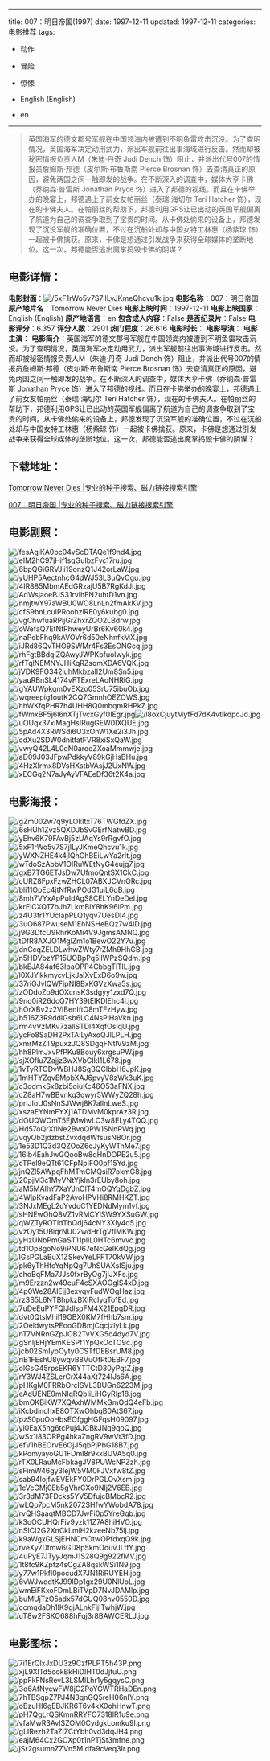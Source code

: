 
---
title: 007：明日帝国(1997)
date: 1997-12-11
updated: 1997-12-11
categories: 电影推荐
tags:
- 动作
- 冒险
- 惊悚

- English (English)
- en
---


> 英国海军的德文郡号军舰在中国领海内被遭到不明鱼雷攻击沉没。为了查明情况，英国海军决定动用武力，派出军舰前往出事海域进行反击。然而却被秘密情报负责人M（朱迪·丹奇 Judi Dench 饰）阻止，并派出代号007的情报员詹姆斯·邦德（皮尔斯·布鲁斯南 Pierce Brosnan 饰）去查清真正的原因，避免两国之间一触即发的战争。在不断深入的调查中，媒体大亨卡佛（乔纳森·普雷斯 Jonathan Pryce 饰）进入了邦德的视线。而且在卡佛举办的晚宴上，邦德遇上了前女友帕丽丝（泰瑞·海切尔 Teri Hatcher 饰），现在的卡佛夫人。在帕丽丝的帮助下，邦德利用GPS让已出动的英国军舰偏离了航道为自己的调查争取到了宝贵的时间。从卡佛处偷来的设备上，邦德发现了沉没军舰的准确位置，不过在沉船处却与中国女特工林惠（杨紫琼 饰）一起被卡佛擒获。原来，卡佛是想通过引发战争来获得全球媒体的垄断地位。这一次，邦德能否逃出魔掌捣毁卡佛的阴谋？

## **电影详情**：

**电影封面**：<img src="https://image.tmdb.org/t/p/w200/5xF1rWo5v7S7jILyJKmeQhcvu1k.jpg" alt="/5xF1rWo5v7S7jILyJKmeQhcvu1k.jpg" title="/5xF1rWo5v7S7jILyJKmeQhcvu1k.jpg">
**电影名称**：007：明日帝国
**原产地片名**：Tomorrow Never Dies
**电影上映时间**：1997-12-11
**电影上映国家**：English (English)
**原产地语言**：en
**包含成人内容**：False
**是否纪录片**：False
**电影评分**：6.357
**评分人数**：2901
**热门程度**：26.616
**电影时长**：
**电影导演**：
**电影主演**：
**电影简介**：英国海军的德文郡号军舰在中国领海内被遭到不明鱼雷攻击沉没。为了查明情况，英国海军决定动用武力，派出军舰前往出事海域进行反击。然而却被秘密情报负责人M（朱迪·丹奇 Judi Dench 饰）阻止，并派出代号007的情报员詹姆斯·邦德（皮尔斯·布鲁斯南 Pierce Brosnan 饰）去查清真正的原因，避免两国之间一触即发的战争。在不断深入的调查中，媒体大亨卡佛（乔纳森·普雷斯 Jonathan Pryce 饰）进入了邦德的视线。而且在卡佛举办的晚宴上，邦德遇上了前女友帕丽丝（泰瑞·海切尔 Teri Hatcher 饰），现在的卡佛夫人。在帕丽丝的帮助下，邦德利用GPS让已出动的英国军舰偏离了航道为自己的调查争取到了宝贵的时间。从卡佛处偷来的设备上，邦德发现了沉没军舰的准确位置，不过在沉船处却与中国女特工林惠（杨紫琼 饰）一起被卡佛擒获。原来，卡佛是想通过引发战争来获得全球媒体的垄断地位。这一次，邦德能否逃出魔掌捣毁卡佛的阴谋？

## **下载地址**：
[Tomorrow Never Dies |专业的种子搜索、磁力链接搜索引擎](https://movie.amd794.com:2083/?search=Tomorrow%20Never%20Dies&ordering=&mode=match_phrase&page_size=10&page=1)

[007：明日帝国 |专业的种子搜索、磁力链接搜索引擎](https://movie.amd794.com:2083/?search=007%EF%BC%9A%E6%98%8E%E6%97%A5%E5%B8%9D%E5%9B%BD&ordering=&mode=match_phrase&page_size=10&page=1)
 

## **电影剧照**：
<img src="https://image.tmdb.org/t/p/original/fesAgiKA0pc04vScDTAQe1f9nd4.jpg" alt="/fesAgiKA0pc04vScDTAQe1f9nd4.jpg" title="/fesAgiKA0pc04vScDTAQe1f9nd4.jpg"><img src="https://image.tmdb.org/t/p/original/eIM2hC97jHif1sqGuIbzFvc17ru.jpg" alt="/eIM2hC97jHif1sqGuIbzFvc17ru.jpg" title="/eIM2hC97jHif1sqGuIbzFvc17ru.jpg"><img src="https://image.tmdb.org/t/p/original/6bpQGiGRVJii19onzQ1J42orLaW.jpg" alt="/6bpQGiGRVJii19onzQ1J42orLaW.jpg" title="/6bpQGiGRVJii19onzQ1J42orLaW.jpg"><img src="https://image.tmdb.org/t/p/original/yUHP5AectnhcG4dWJ53L3uQvOgu.jpg" alt="/yUHP5AectnhcG4dWJ53L3uQvOgu.jpg" title="/yUHP5AectnhcG4dWJ53L3uQvOgu.jpg"><img src="https://image.tmdb.org/t/p/original/4IR885MbmAEdGRzajU5B7RgKdJi.jpg" alt="/4IR885MbmAEdGRzajU5B7RgKdJi.jpg" title="/4IR885MbmAEdGRzajU5B7RgKdJi.jpg"><img src="https://image.tmdb.org/t/p/original/AdWsjaoePJS31rvlhFN2uhtD1vn.jpg" alt="/AdWsjaoePJS31rvlhFN2uhtD1vn.jpg" title="/AdWsjaoePJS31rvlhFN2uhtD1vn.jpg"><img src="https://image.tmdb.org/t/p/original/nmjtwY97aWBU0WO8LnLn2fmAkKV.jpg" alt="/nmjtwY97aWBU0WO8LnLn2fmAkKV.jpg" title="/nmjtwY97aWBU0WO8LnLn2fmAkKV.jpg"><img src="https://image.tmdb.org/t/p/original/cfS9bnLcuIPRoohzlRE0y6kubg0.jpg" alt="/cfS9bnLcuIPRoohzlRE0y6kubg0.jpg" title="/cfS9bnLcuIPRoohzlRE0y6kubg0.jpg"><img src="https://image.tmdb.org/t/p/original/vgChwfuaRPijGrZhxrZQO2LBdrw.jpg" alt="/vgChwfuaRPijGrZhxrZQO2LBdrw.jpg" title="/vgChwfuaRPijGrZhxrZQO2LBdrw.jpg"><img src="https://image.tmdb.org/t/p/original/oWefaQ7EtNtRhweyUrBr6Kv60k4.jpg" alt="/oWefaQ7EtNtRhweyUrBr6Kv60k4.jpg" title="/oWefaQ7EtNtRhweyUrBr6Kv60k4.jpg"><img src="https://image.tmdb.org/t/p/original/naPebFhq9kAVOVr6d50eNhnfkMX.jpg" alt="/naPebFhq9kAVOVr6d50eNhnfkMX.jpg" title="/naPebFhq9kAVOVr6d50eNhnfkMX.jpg"><img src="https://image.tmdb.org/t/p/original/iJRd86QvTHO9SWMr4Fs3EsONGcq.jpg" alt="/iJRd86QvTHO9SWMr4Fs3EsONGcq.jpg" title="/iJRd86QvTHO9SWMr4Fs3EsONGcq.jpg"><img src="https://image.tmdb.org/t/p/original/rhFgtBBdqiZQAwyJWPKbfuolwyk.jpg" alt="/rhFgtBBdqiZQAwyJWPKbfuolwyk.jpg" title="/rhFgtBBdqiZQAwyJWPKbfuolwyk.jpg"><img src="https://image.tmdb.org/t/p/original/rfTqlNEMNYJHiKqRZsqmXDA6VQK.jpg" alt="/rfTqlNEMNYJHiKqRZsqmXDA6VQK.jpg" title="/rfTqlNEMNYJHiKqRZsqmXDA6VQK.jpg"><img src="https://image.tmdb.org/t/p/original/jVDK9FG342iuhMkbzalI2Um8Sn5.jpg" alt="/jVDK9FG342iuhMkbzalI2Um8Sn5.jpg" title="/jVDK9FG342iuhMkbzalI2Um8Sn5.jpg"><img src="https://image.tmdb.org/t/p/original/yauRBnSL4174vFTExreLAoNHRlG.jpg" alt="/yauRBnSL4174vFTExreLAoNHRlG.jpg" title="/yauRBnSL4174vFTExreLAoNHRlG.jpg"><img src="https://image.tmdb.org/t/p/original/gYAUWpkqm0vEXzo05SrU75ibuOb.jpg" alt="/gYAUWpkqm0vEXzo05SrU75ibuOb.jpg" title="/gYAUWpkqm0vEXzo05SrU75ibuOb.jpg"><img src="https://image.tmdb.org/t/p/original/wqreepig1outK2CQ7GmnhOEZOWS.jpg" alt="/wqreepig1outK2CQ7GmnhOEZOWS.jpg" title="/wqreepig1outK2CQ7GmnhOEZOWS.jpg"><img src="https://image.tmdb.org/t/p/original/hhWKfqPHR7h4UHH8Q0mbqmRHPkZ.jpg" alt="/hhWKfqPHR7h4UHH8Q0mbqmRHPkZ.jpg" title="/hhWKfqPHR7h4UHH8Q0mbqmRHPkZ.jpg"><img src="https://image.tmdb.org/t/p/original/fWmxBF5j6l6nXTjTvcxGyf0IEgr.jpg" alt="/fWmxBF5j6l6nXTjTvcxGyf0IEgr.jpg" title="/fWmxBF5j6l6nXTjTvcxGyf0IEgr.jpg"><img src="https://image.tmdb.org/t/p/original/l8oxCjuytMyfFd7dK4vtlkdpcJd.jpg" alt="/l8oxCjuytMyfFd7dK4vtlkdpcJd.jpg" title="/l8oxCjuytMyfFd7dK4vtlkdpcJd.jpg"><img src="https://image.tmdb.org/t/p/original/uOUqx37xiMagHsIRugGEW0IXQUE.jpg" alt="/uOUqx37xiMagHsIRugGEW0IXQUE.jpg" title="/uOUqx37xiMagHsIRugGEW0IXQUE.jpg"><img src="https://image.tmdb.org/t/p/original/5pAd4X3RWSdi6U3xOnW1Xe2i3Jh.jpg" alt="/5pAd4X3RWSdi6U3xOnW1Xe2i3Jh.jpg" title="/5pAd4X3RWSdi6U3xOnW1Xe2i3Jh.jpg"><img src="https://image.tmdb.org/t/p/original/cdXu2SDW0dnitfatFVR8xiSxQaW.jpg" alt="/cdXu2SDW0dnitfatFVR8xiSxQaW.jpg" title="/cdXu2SDW0dnitfatFVR8xiSxQaW.jpg"><img src="https://image.tmdb.org/t/p/original/vwyQ42L4L0dN0arooZXoaMmmwje.jpg" alt="/vwyQ42L4L0dN0arooZXoaMmmwje.jpg" title="/vwyQ42L4L0dN0arooZXoaMmmwje.jpg"><img src="https://image.tmdb.org/t/p/original/aD09J03JFpwPdkkyV89kGjHsBHu.jpg" alt="/aD09J03JFpwPdkkyV89kGjHsBHu.jpg" title="/aD09J03JFpwPdkkyV89kGjHsBHu.jpg"><img src="https://image.tmdb.org/t/p/original/4HzXIrmx8DVsHXstbVAsjJ2UxNW.jpg" alt="/4HzXIrmx8DVsHXstbVAsjJ2UxNW.jpg" title="/4HzXIrmx8DVsHXstbVAsjJ2UxNW.jpg"><img src="https://image.tmdb.org/t/p/original/xECGq2N7aJyAyVFAEeDf36t2K4a.jpg" alt="/xECGq2N7aJyAyVFAEeDf36t2K4a.jpg" title="/xECGq2N7aJyAyVFAEeDf36t2K4a.jpg">

## **电影海报**：
<img src="https://image.tmdb.org/t/p/original/gZm002w7q9yLOkltxT76TWGfdZX.jpg" alt="/gZm002w7q9yLOkltxT76TWGfdZX.jpg" title="/gZm002w7q9yLOkltxT76TWGfdZX.jpg"><img src="https://image.tmdb.org/t/p/original/6sHUh1Zvz5QXDJbSvGErfNatwBD.jpg" alt="/6sHUh1Zvz5QXDJbSvGErfNatwBD.jpg" title="/6sHUh1Zvz5QXDJbSvGErfNatwBD.jpg"><img src="https://image.tmdb.org/t/p/original/yEhv6K79FAvBj5zUAqYs9rRgvfO.jpg" alt="/yEhv6K79FAvBj5zUAqYs9rRgvfO.jpg" title="/yEhv6K79FAvBj5zUAqYs9rRgvfO.jpg"><img src="https://image.tmdb.org/t/p/original/5xF1rWo5v7S7jILyJKmeQhcvu1k.jpg" alt="/5xF1rWo5v7S7jILyJKmeQhcvu1k.jpg" title="/5xF1rWo5v7S7jILyJKmeQhcvu1k.jpg"><img src="https://image.tmdb.org/t/p/original/yWXNZHE4k4jlQhGhBEiLwYa2rIt.jpg" alt="/yWXNZHE4k4jlQhGhBEiLwYa2rIt.jpg" title="/yWXNZHE4k4jlQhGhBEiLwYa2rIt.jpg"><img src="https://image.tmdb.org/t/p/original/wTdoSzAbbV1OIRuWEtNyG4eujg7.jpg" alt="/wTdoSzAbbV1OIRuWEtNyG4eujg7.jpg" title="/wTdoSzAbbV1OIRuWEtNyG4eujg7.jpg"><img src="https://image.tmdb.org/t/p/original/gxB7TG6ETJsDw7UfmoQntSX1CkC.jpg" alt="/gxB7TG6ETJsDw7UfmoQntSX1CkC.jpg" title="/gxB7TG6ETJsDw7UfmoQntSX1CkC.jpg"><img src="https://image.tmdb.org/t/p/original/cURZ8FpxFzwZHCL07ABXJCVnORc.jpg" alt="/cURZ8FpxFzwZHCL07ABXJCVnORc.jpg" title="/cURZ8FpxFzwZHCL07ABXJCVnORc.jpg"><img src="https://image.tmdb.org/t/p/original/bli11OpEc4jtNfRwPOdG1uiL6qB.jpg" alt="/bli11OpEc4jtNfRwPOdG1uiL6qB.jpg" title="/bli11OpEc4jtNfRwPOdG1uiL6qB.jpg"><img src="https://image.tmdb.org/t/p/original/8mh7VYxApPuIdAgS8CELYnDeDel.jpg" alt="/8mh7VYxApPuIdAgS8CELYnDeDel.jpg" title="/8mh7VYxApPuIdAgS8CELYnDeDel.jpg"><img src="https://image.tmdb.org/t/p/original/krEiCXQT7bJh7LkmBlY8hK96iPm.jpg" alt="/krEiCXQT7bJh7LkmBlY8hK96iPm.jpg" title="/krEiCXQT7bJh7LkmBlY8hK96iPm.jpg"><img src="https://image.tmdb.org/t/p/original/z4U3tr1YUcIapPLQ1yqv7UesDI4.jpg" alt="/z4U3tr1YUcIapPLQ1yqv7UesDI4.jpg" title="/z4U3tr1YUcIapPLQ1yqv7UesDI4.jpg"><img src="https://image.tmdb.org/t/p/original/3uO687PwuseM1EhNSHeBQz7w4ID.jpg" alt="/3uO687PwuseM1EhNSHeBQz7w4ID.jpg" title="/3uO687PwuseM1EhNSHeBQz7w4ID.jpg"><img src="https://image.tmdb.org/t/p/original/j9G3DfcU9RhrKoMi4V9JgmsAMNQ.jpg" alt="/j9G3DfcU9RhrKoMi4V9JgmsAMNQ.jpg" title="/j9G3DfcU9RhrKoMi4V9JgmsAMNQ.jpg"><img src="https://image.tmdb.org/t/p/original/tDfR8AXJO1MglZm1o1BewO22Y7u.jpg" alt="/tDfR8AXJO1MglZm1o1BewO22Y7u.jpg" title="/tDfR8AXJO1MglZm1o1BewO22Y7u.jpg"><img src="https://image.tmdb.org/t/p/original/dnCcqZELDLwhwZWty7rZMh9HhGB.jpg" alt="/dnCcqZELDLwhwZWty7rZMh9HhGB.jpg" title="/dnCcqZELDLwhwZWty7rZMh9HhGB.jpg"><img src="https://image.tmdb.org/t/p/original/n5HDVbzYP15UOBpPq5iIWPzSQdm.jpg" alt="/n5HDVbzYP15UOBpPq5iIWPzSQdm.jpg" title="/n5HDVbzYP15UOBpPq5iIWPzSQdm.jpg"><img src="https://image.tmdb.org/t/p/original/bkEJA84af63IpaOPP4CbbgTiTlL.jpg" alt="/bkEJA84af63IpaOPP4CbbgTiTlL.jpg" title="/bkEJA84af63IpaOPP4CbbgTiTlL.jpg"><img src="https://image.tmdb.org/t/p/original/l0XJYikkmycvLjkJalXvExD6o9w.jpg" alt="/l0XJYikkmycvLjkJalXvExD6o9w.jpg" title="/l0XJYikkmycvLjkJalXvExD6o9w.jpg"><img src="https://image.tmdb.org/t/p/original/37riGJvlQWFipNI8BxKGVzXwa5s.jpg" alt="/37riGJvlQWFipNI8BxKGVzXwa5s.jpg" title="/37riGJvlQWFipNI8BxKGVzXwa5s.jpg"><img src="https://image.tmdb.org/t/p/original/zODdoZo9dOXcnsK3sdgyy1zxd7Q.jpg" alt="/zODdoZo9dOXcnsK3sdgyy1zxd7Q.jpg" title="/zODdoZo9dOXcnsK3sdgyy1zxd7Q.jpg"><img src="https://image.tmdb.org/t/p/original/9nq0iR26dcQ7HY39tElKDlEhc4l.jpg" alt="/9nq0iR26dcQ7HY39tElKDlEhc4l.jpg" title="/9nq0iR26dcQ7HY39tElKDlEhc4l.jpg"><img src="https://image.tmdb.org/t/p/original/hOrXBv2z2VIBenIftO8mTFzHyw.jpg" alt="/hOrXBv2z2VIBenIftO8mTFzHyw.jpg" title="/hOrXBv2z2VIBenIftO8mTFzHyw.jpg"><img src="https://image.tmdb.org/t/p/original/b516Z3R9ddIGsb6LC4NsPlHaVkn.jpg" alt="/b516Z3R9ddIGsb6LC4NsPlHaVkn.jpg" title="/b516Z3R9ddIGsb6LC4NsPlHaVkn.jpg"><img src="https://image.tmdb.org/t/p/original/rm4vVzMKv7zallSTDl4XqfOslqU.jpg" alt="/rm4vVzMKv7zallSTDl4XqfOslqU.jpg" title="/rm4vVzMKv7zallSTDl4XqfOslqU.jpg"><img src="https://image.tmdb.org/t/p/original/ycFo8SaDH2PxTAiLyAxoQJlLPLH.jpg" alt="/ycFo8SaDH2PxTAiLyAxoQJlLPLH.jpg" title="/ycFo8SaDH2PxTAiLyAxoQJlLPLH.jpg"><img src="https://image.tmdb.org/t/p/original/xmrMzZT9puxzJQ8SDgqFNtlV9zM.jpg" alt="/xmrMzZT9puxzJQ8SDgqFNtlV9zM.jpg" title="/xmrMzZT9puxzJQ8SDgqFNtlV9zM.jpg"><img src="https://image.tmdb.org/t/p/original/hh8PlmJxvPfPKu8Bouy6xrgsuPW.jpg" alt="/hh8PlmJxvPfPKu8Bouy6xrgsuPW.jpg" title="/hh8PlmJxvPfPKu8Bouy6xrgsuPW.jpg"><img src="https://image.tmdb.org/t/p/original/sjXOfIu7Zajjz3wXVbCIkI1L678.jpg" alt="/sjXOfIu7Zajjz3wXVbCIkI1L678.jpg" title="/sjXOfIu7Zajjz3wXVbCIkI1L678.jpg"><img src="https://image.tmdb.org/t/p/original/1vTyRTODvWBHJ8SgBQClbbH6JpK.jpg" alt="/1vTyRTODvWBHJ8SgBQClbbH6JpK.jpg" title="/1vTyRTODvWBHJ8SgBQClbbH6JpK.jpg"><img src="https://image.tmdb.org/t/p/original/1mHTYZqvEMpbXAJ6pvyV8zWk3uK.jpg" alt="/1mHTYZqvEMpbXAJ6pvyV8zWk3uK.jpg" title="/1mHTYZqvEMpbXAJ6pvyV8zWk3uK.jpg"><img src="https://image.tmdb.org/t/p/original/c3qdmkSx8zbi5oiuKc46O53aFNX.jpg" alt="/c3qdmkSx8zbi5oiuKc46O53aFNX.jpg" title="/c3qdmkSx8zbi5oiuKc46O53aFNX.jpg"><img src="https://image.tmdb.org/t/p/original/cZ8aH7wBBvnkq3qwyr5WWyZQ28h.jpg" alt="/cZ8aH7wBBvnkq3qwyr5WWyZQ28h.jpg" title="/cZ8aH7wBBvnkq3qwyr5WWyZQ28h.jpg"><img src="https://image.tmdb.org/t/p/original/prlJIoU0sNnSJWwj8K7allnLweS.jpg" alt="/prlJIoU0sNnSJWwj8K7allnLweS.jpg" title="/prlJIoU0sNnSJWwj8K7allnLweS.jpg"><img src="https://image.tmdb.org/t/p/original/xszaEYNmFYXj1ATDMvM0kprAz3R.jpg" alt="/xszaEYNmFYXj1ATDMvM0kprAz3R.jpg" title="/xszaEYNmFYXj1ATDMvM0kprAz3R.jpg"><img src="https://image.tmdb.org/t/p/original/dOUQWOmT5EjMwIwLC3w8ELy4TQQ.jpg" alt="/dOUQWOmT5EjMwIwLC3w8ELy4TQQ.jpg" title="/dOUQWOmT5EjMwIwLC3w8ELy4TQQ.jpg"><img src="https://image.tmdb.org/t/p/original/Hd57oQrXflNe2BvoQPW1SNnPWq.jpg" alt="/Hd57oQrXflNe2BvoQPW1SNnPWq.jpg" title="/Hd57oQrXflNe2BvoQPW1SNnPWq.jpg"><img src="https://image.tmdb.org/t/p/original/vqyQb2jdzbstZvxdqdWfsusNBOr.jpg" alt="/vqyQb2jdzbstZvxdqdWfsusNBOr.jpg" title="/vqyQb2jdzbstZvxdqdWfsusNBOr.jpg"><img src="https://image.tmdb.org/t/p/original/1e53D1Q3d3QZOoZ6cJyKyWTnMe7.jpg" alt="/1e53D1Q3d3QZOoZ6cJyKyWTnMe7.jpg" title="/1e53D1Q3d3QZOoZ6cJyKyWTnMe7.jpg"><img src="https://image.tmdb.org/t/p/original/16ib4EahJwGQooBw8qHnDOPE2u5.jpg" alt="/16ib4EahJwGQooBw8qHnDOPE2u5.jpg" title="/16ib4EahJwGQooBw8qHnDOPE2u5.jpg"><img src="https://image.tmdb.org/t/p/original/cTPel9eQTt61CFpNpIFO0pf15Yd.jpg" alt="/cTPel9eQTt61CFpNpIFO0pf15Yd.jpg" title="/cTPel9eQTt61CFpNpIFO0pf15Yd.jpg"><img src="https://image.tmdb.org/t/p/original/jnQZl5AWpqFhMTmCMQsiR7okmG8.jpg" alt="/jnQZl5AWpqFhMTmCMQsiR7okmG8.jpg" title="/jnQZl5AWpqFhMTmCMQsiR7okmG8.jpg"><img src="https://image.tmdb.org/t/p/original/20pjM3c1MyVNtYjkln3rEUby8oh.jpg" alt="/20pjM3c1MyVNtYjkln3rEUby8oh.jpg" title="/20pjM3c1MyVNtYjkln3rEUby8oh.jpg"><img src="https://image.tmdb.org/t/p/original/aM5MAIhY7XaYJnOlT4mOQYqDgbZ.jpg" alt="/aM5MAIhY7XaYJnOlT4mOQYqDgbZ.jpg" title="/aM5MAIhY7XaYJnOlT4mOQYqDgbZ.jpg"><img src="https://image.tmdb.org/t/p/original/4WjpKvadFaP2AvoHPVHi8RMHKZT.jpg" alt="/4WjpKvadFaP2AvoHPVHi8RMHKZT.jpg" title="/4WjpKvadFaP2AvoHPVHi8RMHKZT.jpg"><img src="https://image.tmdb.org/t/p/original/3NJxMEgL2uYvdoC1YEDNdMym1vf.jpg" alt="/3NJxMEgL2uYvdoC1YEDNdMym1vf.jpg" title="/3NJxMEgL2uYvdoC1YEDNdMym1vf.jpg"><img src="https://image.tmdb.org/t/p/original/sHNEwOhQ8VZ1vRMCYlSW9YXSuGW.jpg" alt="/sHNEwOhQ8VZ1vRMCYlSW9YXSuGW.jpg" title="/sHNEwOhQ8VZ1vRMCYlSW9YXSuGW.jpg"><img src="https://image.tmdb.org/t/p/original/qWZTyROTldTbQdj64cNY3XIy4d5.jpg" alt="/qWZTyROTldTbQdj64cNY3XIy4d5.jpg" title="/qWZTyROTldTbQdj64cNY3XIy4d5.jpg"><img src="https://image.tmdb.org/t/p/original/vzOy15UBiqrNU02wdHrTgVtIMKW.jpg" alt="/vzOy15UBiqrNU02wdHrTgVtIMKW.jpg" title="/vzOy15UBiqrNU02wdHrTgVtIMKW.jpg"><img src="https://image.tmdb.org/t/p/original/yHzUNbPmGaST11pIiL0HTc6mvvc.jpg" alt="/yHzUNbPmGaST11pIiL0HTc6mvvc.jpg" title="/yHzUNbPmGaST11pIiL0HTc6mvvc.jpg"><img src="https://image.tmdb.org/t/p/original/td1Op8goNo9iPNU67eNcGeIKdQg.jpg" alt="/td1Op8goNo9iPNU67eNcGeIKdQg.jpg" title="/td1Op8goNo9iPNU67eNcGeIKdQg.jpg"><img src="https://image.tmdb.org/t/p/original/lGsPGLaBuX1ZSkevYeLFFT70kVW.jpg" alt="/lGsPGLaBuX1ZSkevYeLFFT70kVW.jpg" title="/lGsPGLaBuX1ZSkevYeLFFT70kVW.jpg"><img src="https://image.tmdb.org/t/p/original/pk6yThHfcYqNpQg7UhSUAXsISju.jpg" alt="/pk6yThHfcYqNpQg7UhSUAXsISju.jpg" title="/pk6yThHfcYqNpQg7UhSUAXsISju.jpg"><img src="https://image.tmdb.org/t/p/original/choBqFMa7JJs0fxrByOg7jlJXFs.jpg" alt="/choBqFMa7JJs0fxrByOg7jlJXFs.jpg" title="/choBqFMa7JJs0fxrByOg7jlJXFs.jpg"><img src="https://image.tmdb.org/t/p/original/m9Erzzn2w49cuF4cSXAOOglS4xD.jpg" alt="/m9Erzzn2w49cuF4cSXAOOglS4xD.jpg" title="/m9Erzzn2w49cuF4cSXAOOglS4xD.jpg"><img src="https://image.tmdb.org/t/p/original/4p0We28AIEjj3exyqvFudWOgHaz.jpg" alt="/4p0We28AIEjj3exyqvFudWOgHaz.jpg" title="/4p0We28AIEjj3exyqvFudWOgHaz.jpg"><img src="https://image.tmdb.org/t/p/original/rz3S5L6NTBhpkzBXIRcIyqTo1Ed.jpg" alt="/rz3S5L6NTBhpkzBXIRcIyqTo1Ed.jpg" title="/rz3S5L6NTBhpkzBXIRcIyqTo1Ed.jpg"><img src="https://image.tmdb.org/t/p/original/7uDeEuPYFQlJdlspFM4X21EpgDR.jpg" alt="/7uDeEuPYFQlJdlspFM4X21EpgDR.jpg" title="/7uDeEuPYFQlJdlspFM4X21EpgDR.jpg"><img src="https://image.tmdb.org/t/p/original/dvt0QtsMhiI19OBX0KM7fHhb7sm.jpg" alt="/dvt0QtsMhiI19OBX0KM7fHhb7sm.jpg" title="/dvt0QtsMhiI19OBX0KM7fHhb7sm.jpg"><img src="https://image.tmdb.org/t/p/original/2OeldwytsPEooGDBmjCqcjzlyLk.jpg" alt="/2OeldwytsPEooGDBmjCqcjzlyLk.jpg" title="/2OeldwytsPEooGDBmjCqcjzlyLk.jpg"><img src="https://image.tmdb.org/t/p/original/nT7VNRnGZpJOB2TvVXG5c4dyd7V.jpg" alt="/nT7VNRnGZpJOB2TvVXG5c4dyd7V.jpg" title="/nT7VNRnGZpJOB2TvVXG5c4dyd7V.jpg"><img src="https://image.tmdb.org/t/p/original/gSnljEHjYEmKESPf1YpQxOcTO9c.jpg" alt="/gSnljEHjYEmKESPf1YpQxOcTO9c.jpg" title="/gSnljEHjYEmKESPf1YpQxOcTO9c.jpg"><img src="https://image.tmdb.org/t/p/original/jcb02SmIypOyty0CSTfDEBsrUM8.jpg" alt="/jcb02SmIypOyty0CSTfDEBsrUM8.jpg" title="/jcb02SmIypOyty0CSTfDEBsrUM8.jpg"><img src="https://image.tmdb.org/t/p/original/riB1FEshU8ywqvB8VuOfPt0EBF7.jpg" alt="/riB1FEshU8ywqvB8VuOfPt0EBF7.jpg" title="/riB1FEshU8ywqvB8VuOfPt0EBF7.jpg"><img src="https://image.tmdb.org/t/p/original/olGsG45rpsEKR6YTTCtD30yPqtZ.jpg" alt="/olGsG45rpsEKR6YTTCtD30yPqtZ.jpg" title="/olGsG45rpsEKR6YTTCtD30yPqtZ.jpg"><img src="https://image.tmdb.org/t/p/original/rY3WJ4ZSLerCrX44aXt724IJs6A.jpg" alt="/rY3WJ4ZSLerCrX44aXt724IJs6A.jpg" title="/rY3WJ4ZSLerCrX44aXt724IJs6A.jpg"><img src="https://image.tmdb.org/t/p/original/pHKgM0FRRbOrcISVL3BUGn6223M.jpg" alt="/pHKgM0FRRbOrcISVL3BUGn6223M.jpg" title="/pHKgM0FRRbOrcISVL3BUGn6223M.jpg"><img src="https://image.tmdb.org/t/p/original/eAdUENE9mNIqRQbIiLiHGyRIp18.jpg" alt="/eAdUENE9mNIqRQbIiLiHGyRIp18.jpg" title="/eAdUENE9mNIqRQbIiLiHGyRIp18.jpg"><img src="https://image.tmdb.org/t/p/original/bmOKBiKW7XQAxhWMMkGmOdQ4eFb.jpg" alt="/bmOKBiKW7XQAxhWMMkGmOdQ4eFb.jpg" title="/bmOKBiKW7XQAxhWMMkGmOdQ4eFb.jpg"><img src="https://image.tmdb.org/t/p/original/iKcbdinchxE8OTXwOhbqB0AtS67.jpg" alt="/iKcbdinchxE8OTXwOhbqB0AtS67.jpg" title="/iKcbdinchxE8OTXwOhbqB0AtS67.jpg"><img src="https://image.tmdb.org/t/p/original/pzS0puOoHbsEOfggHGFqsH09097.jpg" alt="/pzS0puOoHbsEOfggHGFqsH09097.jpg" title="/pzS0puOoHbsEOfggHGFqsH09097.jpg"><img src="https://image.tmdb.org/t/p/original/yi0EaX5hg6tcPuj4JCBkJNq9qoQ.jpg" alt="/yi0EaX5hg6tcPuj4JCBkJNq9qoQ.jpg" title="/yi0EaX5hg6tcPuj4JCBkJNq9qoQ.jpg"><img src="https://image.tmdb.org/t/p/original/wSx1i83ORPg4hkaZngRV9wVt3fD.jpg" alt="/wSx1i83ORPg4hkaZngRV9wVt3fD.jpg" title="/wSx1i83ORPg4hkaZngRV9wVt3fD.jpg"><img src="https://image.tmdb.org/t/p/original/efV1hBEOrvE6OjJ5qbPjPbG18B7.jpg" alt="/efV1hBEOrvE6OjJ5qbPjPbG18B7.jpg" title="/efV1hBEOrvE6OjJ5qbPjPbG18B7.jpg"><img src="https://image.tmdb.org/t/p/original/kPomyayoGU1FDml8r9kxBUVA5q0.jpg" alt="/kPomyayoGU1FDml8r9kxBUVA5q0.jpg" title="/kPomyayoGU1FDml8r9kxBUVA5q0.jpg"><img src="https://image.tmdb.org/t/p/original/rTX0LRauMcFbkagJV8PUWcNPZzh.jpg" alt="/rTX0LRauMcFbkagJV8PUWcNPZzh.jpg" title="/rTX0LRauMcFbkagJV8PUWcNPZzh.jpg"><img src="https://image.tmdb.org/t/p/original/sFimW46gy3IejW5VM0FJVxfw8tZ.jpg" alt="/sFimW46gy3IejW5VM0FJVxfw8tZ.jpg" title="/sFimW46gy3IejW5VM0FJVxfw8tZ.jpg"><img src="https://image.tmdb.org/t/p/original/sab94IojfwEVEkFY0DrPGLOvXsm.jpg" alt="/sab94IojfwEVEkFY0DrPGLOvXsm.jpg" title="/sab94IojfwEVEkFY0DrPGLOvXsm.jpg"><img src="https://image.tmdb.org/t/p/original/1cVcGMj0Eb5gVhrCXo9NIj2V6EB.jpg" alt="/1cVcGMj0Eb5gVhrCXo9NIj2V6EB.jpg" title="/1cVcGMj0Eb5gVhrCXo9NIj2V6EB.jpg"><img src="https://image.tmdb.org/t/p/original/3r3dM73FDcks5YV5DfujcBMbcR2.jpg" alt="/3r3dM73FDcks5YV5DfujcBMbcR2.jpg" title="/3r3dM73FDcks5YV5DfujcBMbcR2.jpg"><img src="https://image.tmdb.org/t/p/original/wLQp7pcM5nk2072SHfwYWobdA78.jpg" alt="/wLQp7pcM5nk2072SHfwYWobdA78.jpg" title="/wLQp7pcM5nk2072SHfwYWobdA78.jpg"><img src="https://image.tmdb.org/t/p/original/rvQHSaaqtMBCD7JwFi0p5YreGqb.jpg" alt="/rvQHSaaqtMBCD7JwFi0p5YreGqb.jpg" title="/rvQHSaaqtMBCD7JwFi0p5YreGqb.jpg"><img src="https://image.tmdb.org/t/p/original/k3oOCUHQrFiv9yzk11Z7A8hiHVO.jpg" alt="/k3oOCUHQrFiv9yzk11Z7A8hiHVO.jpg" title="/k3oOCUHQrFiv9yzk11Z7A8hiHVO.jpg"><img src="https://image.tmdb.org/t/p/original/nSICI2G2XnCkLmiH2kzeeNb75lj.jpg" alt="/nSICI2G2XnCkLmiH2kzeeNb75lj.jpg" title="/nSICI2G2XnCkLmiH2kzeeNb75lj.jpg"><img src="https://image.tmdb.org/t/p/original/k9aWgxGLSjEHNCmOtwOPfdxqQ9k.jpg" alt="/k9aWgxGLSjEHNCmOtwOPfdxqQ9k.jpg" title="/k9aWgxGLSjEHNCmOtwOPfdxqQ9k.jpg"><img src="https://image.tmdb.org/t/p/original/rveXy7Dtmw6GD8p5kmOouvJLttY.jpg" alt="/rveXy7Dtmw6GD8p5kmOouvJLttY.jpg" title="/rveXy7Dtmw6GD8p5kmOouvJLttY.jpg"><img src="https://image.tmdb.org/t/p/original/4uPyE7JTyyJqmJ1S28Q9g922fMV.jpg" alt="/4uPyE7JTyyJqmJ1S28Q9g922fMV.jpg" title="/4uPyE7JTyyJqmJ1S28Q9g922fMV.jpg"><img src="https://image.tmdb.org/t/p/original/1t8fc9KZpfz4sCgZA8qskWSi1N9.jpg" alt="/1t8fc9KZpfz4sCgZA8qskWSi1N9.jpg" title="/1t8fc9KZpfz4sCgZA8qskWSi1N9.jpg"><img src="https://image.tmdb.org/t/p/original/y77w1Pkfl0pocudX7JN1RiRUYEH.jpg" alt="/y77w1Pkfl0pocudX7JN1RiRUYEH.jpg" title="/y77w1Pkfl0pocudX7JN1RiRUYEH.jpg"><img src="https://image.tmdb.org/t/p/original/6vWJwddtKJ99lDp1gx29U0NlUoL.jpg" alt="/6vWJwddtKJ99lDp1gx29U0NlUoL.jpg" title="/6vWJwddtKJ99lDp1gx29U0NlUoL.jpg"><img src="https://image.tmdb.org/t/p/original/wmEiFKxoFDmLBiTVpD7NvJDAMlp.jpg" alt="/wmEiFKxoFDmLBiTVpD7NvJDAMlp.jpg" title="/wmEiFKxoFDmLBiTVpD7NvJDAMlp.jpg"><img src="https://image.tmdb.org/t/p/original/buMUjTzO5adx57dGUQ08hv0550D.jpg" alt="/buMUjTzO5adx57dGUQ08hv0550D.jpg" title="/buMUjTzO5adx57dGUQ08hv0550D.jpg"><img src="https://image.tmdb.org/t/p/original/ccmgdaDh1IK9gjALnkFijITwhjW.jpg" alt="/ccmgdaDh1IK9gjALnkFijITwhjW.jpg" title="/ccmgdaDh1IK9gjALnkFijITwhjW.jpg"><img src="https://image.tmdb.org/t/p/original/uT8w2FSKO688hFqj3r8BAWCERLJ.jpg" alt="/uT8w2FSKO688hFqj3r8BAWCERLJ.jpg" title="/uT8w2FSKO688hFqj3r8BAWCERLJ.jpg">

## **电影图标**：
<img src="https://image.tmdb.org/t/p/original/7i1ErQlxJxDU3z9CzfPLPT5h43P.png" alt="/7i1ErQlxJxDU3z9CzfPLPT5h43P.png" title="/7i1ErQlxJxDU3z9CzfPLPT5h43P.png"><img src="https://image.tmdb.org/t/p/original/xjL9XlTd5ookBkHiDIHT0dJjtuU.png" alt="/xjL9XlTd5ookBkHiDIHT0dJjtuU.png" title="/xjL9XlTd5ookBkHiDIHT0dJjtuU.png"><img src="https://image.tmdb.org/t/p/original/ppFkFNsRevL3LSMILhr1y5gqysC.png" alt="/ppFkFNsRevL3LSMILhr1y5gqysC.png" title="/ppFkFNsRevL3LSMILhr1y5gqysC.png"><img src="https://image.tmdb.org/t/p/original/3q6AfNycwFW8jC2PoYGWTRHaDEn.png" alt="/3q6AfNycwFW8jC2PoYGWTRHaDEn.png" title="/3q6AfNycwFW8jC2PoYGWTRHaDEn.png"><img src="https://image.tmdb.org/t/p/original/7hTBSgpZ7PJ4N3qnGQ5reH06nIY.png" alt="/7hTBSgpZ7PJ4N3qnGQ5reH06nIY.png" title="/7hTBSgpZ7PJ4N3qnGQ5reH06nIY.png"><img src="https://image.tmdb.org/t/p/original/oBzuHI6gEBJKR6T6v4kX0ohHnwT.png" alt="/oBzuHI6gEBJKR6T6v4kX0ohHnwT.png" title="/oBzuHI6gEBJKR6T6v4kX0ohHnwT.png"><img src="https://image.tmdb.org/t/p/original/pH7QgLrQSKmnRRYFO7318lR1u9e.png" alt="/pH7QgLrQSKmnRRYFO7318lR1u9e.png" title="/pH7QgLrQSKmnRRYFO7318lR1u9e.png"><img src="https://image.tmdb.org/t/p/original/vfaMwR3AvISZOM0CydgkLomku9I.png" alt="/vfaMwR3AvISZOM0CydgkLomku9I.png" title="/vfaMwR3AvISZOM0CydgkLomku9I.png"><img src="https://image.tmdb.org/t/p/original/gLIRezh2TaZiZCtYbh0vd3dqJH4.png" alt="/gLIRezh2TaZiZCtYbh0vd3dqJH4.png" title="/gLIRezh2TaZiZCtYbh0vd3dqJH4.png"><img src="https://image.tmdb.org/t/p/original/eajM64Cx2GCXp0t1nPTjSt3mfne.png" alt="/eajM64Cx2GCXp0t1nPTjSt3mfne.png" title="/eajM64Cx2GCXp0t1nPTjSt3mfne.png"><img src="https://image.tmdb.org/t/p/original/jSr2gsumnZZVn5MIdfa9cVeq3Ir.png" alt="/jSr2gsumnZZVn5MIdfa9cVeq3Ir.png" title="/jSr2gsumnZZVn5MIdfa9cVeq3Ir.png">
